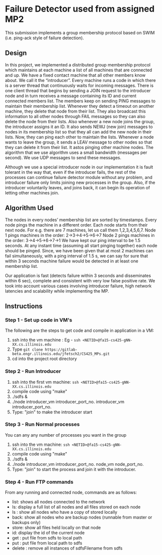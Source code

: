 # Failure Detector used from assigned MP2
This submission implements a group membership protocol based on SWIM (i.e. ping-ack style of failure detection).

## Design
In this project, we implemented a distributed group membership protocol which maintains at each machine a list of all machines that are connected and up. We have a fixed contact machine that all other members know about. We call it the “introducer”. Every machine runs a code in which there is a server thread that continuously waits for incoming messages. There is one client thread that begins by sending a JOIN request to the introducer node and in turn receives a message containing its ID and current connected members list. The members keep on sending PING messages to maintain their membership list. Whenever they detect a timeout on another machine, they delete that node from their list. They also broadcast this information to all other nodes through FAIL messages so they can also delete the node from their lists. Also whenever a new node joins the group, the introducer assigns it an ID. It also sends NEWJ (new join) messages to nodes in its membership list so that they all can add the new node in their lists. Now, they can ping each other to maintain the lists. Whenever a node wants to leave the group, it sends a LEAV message to other nodes so that they can delete it from their list. It astos pinging other machine nodes. The algorithm that we use algorithm uses a small bandwidth (messages per second). We use UDP messages to send these messages. 

Although we use a special introducer node in our implementation it is fault tolerant in the way that, even if the introducer fails, the rest of the processes can continue failure detector module without any problem, and introducer failure only limits joining new processes in the group. Also, if the introducer voluntarily leaves, and joins back, it can begin its operation of letting other machines join. 
 
## Algorithm Used
The nodes in every nodes’ membership list are sorted by timestamps. Every node pings the machine in a different order. Each node starts from their next node. For e.g. there are 7 machines, let us call them 1,2,3,4,5,6,7. 
Node 1 pings machines in the order: 2->3->4->5->6->7
Node 2 pings machines in the order: 3->4->5->6->7->1
We have kept our ping interval to be 1.5 seconds. At any instant time (assuming all start pinging together) each node should be pinged. Since, we have been given that at most 2 machines can fail simultaneously, with a ping interval of 1.5 s, we can say for sure that within 3 seconds machine failure would be detected in at least one membership list. 

Our application is fast (detects failure within 3 seconds and disseminates within 6 sec), complete and consistent with very low false positive rate. We took into account various cases involving introducer failure, high network latencies and scalability while implementing the MP.

## Instructions
### Step 1 - Set up code in VM's
The following are the steps to get code and compile in application in a VM:
1. ssh into the vm machine : Eg - ```ssh <NETID>@fa15-cs425-gNN-XX.cs.illinois.edu```
2. Type ```git clone https://gitlab-beta.engr.illinois.edu/jfetsch2/CS425_MPs.git```
3. cd into the project root directory

### Step 2 - Run Introducer
1. ssh into the first vm machine: ```ssh <NETID>@fa15-cs425-gNN-XX.cs.illinois.edu```
2. compile code using "make"
3. ./sdfs & 
4. ./node introducer_vm introducer_port_no. introducer_vm introducer_port_no.
5. Type: "join" to make the introducer start

### Step 3 - Run Normal processes
You can any any number of processes you want in the group
1. ssh into the vm machine: ```ssh <NETID>@fa15-cs425-gNN-XX.cs.illinois.edu```
2. compile code using "make"
3. ./sdfs &
4. ./node introducer_vm introducer_port_no. node_vm node_port_no.
5. Type: "join" to start the process and join it with the introducer.

### Step 4 - Run FTP commands
From any running and connected node, commands are as follows:
- list: shows all nodes connected to the network
- ls: display a full list of all nodes and all files stored on each node
- ls <arg>: show all nodes who have a copy of <arg> stored locally
- back: show all nodes who are backup nodes (runnable from master or backups only)
- store: show all files held locally on that node
- id: display the id of the current node
- get <sdfsFilename> <localFilename>: put file from sdfs to local path
- put <localFilename> <sdfsFilename>: put file from local path to sdfs
- delete <sdfsFilename>: remove all instances of sdfsFilename from sdfs
